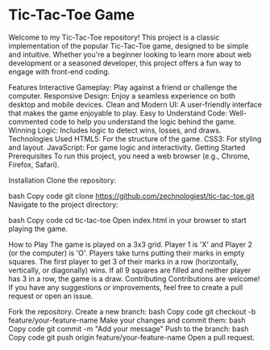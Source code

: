 # Tic-Tac-Toe Game
Welcome to my Tic-Tac-Toe repository! This project is a classic implementation of the popular Tic-Tac-Toe game, designed to be simple and intuitive. Whether you're a beginner looking to learn more about web development or a seasoned developer, this project offers a fun way to engage with front-end coding.

Features
Interactive Gameplay: Play against a friend or challenge the computer.
Responsive Design: Enjoy a seamless experience on both desktop and mobile devices.
Clean and Modern UI: A user-friendly interface that makes the game enjoyable to play.
Easy to Understand Code: Well-commented code to help you understand the logic behind the game.
Winning Logic: Includes logic to detect wins, losses, and draws.
Technologies Used
HTML5: For the structure of the game.
CSS3: For styling and layout.
JavaScript: For game logic and interactivity.
Getting Started
Prerequisites
To run this project, you need a web browser (e.g., Chrome, Firefox, Safari).

Installation
Clone the repository:

bash
Copy code
git clone https://github.com/zechnologiest/tic-tac-toe.git
Navigate to the project directory:

bash
Copy code
cd tic-tac-toe
Open index.html in your browser to start playing the game.

How to Play
The game is played on a 3x3 grid.
Player 1 is 'X' and Player 2 (or the computer) is 'O'.
Players take turns putting their marks in empty squares.
The first player to get 3 of their marks in a row (horizontally, vertically, or diagonally) wins.
If all 9 squares are filled and neither player has 3 in a row, the game is a draw.
Contributing
Contributions are welcome! If you have any suggestions or improvements, feel free to create a pull request or open an issue.

Fork the repository.
Create a new branch:
bash
Copy code
git checkout -b feature/your-feature-name
Make your changes and commit them:
bash
Copy code
git commit -m "Add your message"
Push to the branch:
bash
Copy code
git push origin feature/your-feature-name
Open a pull request.
